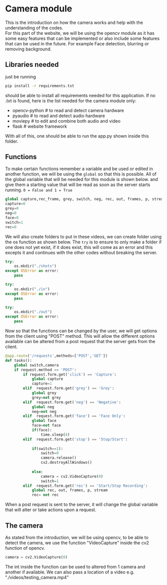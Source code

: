 # Camera module
This is the introduction on how the camera works and help with the understanding of the codes.<br/>
For this part of the website, we will be using the opencv module as it has some easy features that can be implemented or also include some features that can be used in the future. For example Face detection, blurring or removing background.
## Libraries needed
just be running
```bash
pip install -r requirements.txt
```
should be able to install all requirements needed for this application. If no .txt is found, here is the list needed for the camera module only:
- opencv-python # to read and detect camera hardware
- pyaudio # to read and detect audio hardware
- moviepy # to edit and combine both audio and video
- flask # website framework

With all of this, one should be able to run the app.py shown inside this folder.
## Functions
To make certain functions remember a variable and be used or edited in another function, we will be using the `global` so that this is possible. All of the global variable that will be needed for this module is shown below. and give them a starting value that will be read as soon as the server starts running. `0 = False and 1 = True`
```python
global capture,rec_frame, grey, switch, neg, rec, out, frames, p, stream
capture=0
grey=0
neg=0
face=0
switch=1
rec=0
```
We will also create folders to put in these videos, we can create folder using the os function as shown below. The `try` is to ensure to only make a folder if one does not yet exist, if it does exist, this will come as an error and this excepts it and continues with the other codes without breaking the server.
```python
try:
    os.mkdir("./shots")
except OSError as error:
    pass

try:
    os.mkdir("./in")
except OSError as error:
    pass

try:
    os.mkdir("./out")
except OSError as error:
    pass
```
Now so that the functions can be changed by the user, we will get options from the client using "POST" method. This will allow the different options available can be altered from a post request that the server gets from the client.
```python
@app.route('/requests',methods=['POST','GET'])
def tasks():
    global switch,camera
    if request.method == 'POST':
        if request.form.get('click') == 'Capture':
            global capture
            capture=1
        elif  request.form.get('grey') == 'Grey':
            global grey
            grey=not grey
        elif  request.form.get('neg') == 'Negative':
            global neg
            neg=not neg
        elif  request.form.get('face') == 'Face Only':
            global face
            face=not face 
            if(face):
                time.sleep(4)   
        elif  request.form.get('stop') == 'Stop/Start':
            
            if(switch==1):
                switch=0
                camera.release()
                cv2.destroyAllWindows()
                
            else:
                camera = cv2.VideoCapture(0)
                switch=1
        elif  request.form.get('rec') == 'Start/Stop Recording':
            global rec, out, frames, p, stream
            rec= not rec
```
When a post request is sent to the server, it will change the global variable that will alter or take actions upon a request.<br/>
## The camera
As stated from the introduction, we will be using opencv, to be able to detect the camera, we use the function "VideoCapture" inside the cv2 function of opencv.
```python
camera = cv2.VideoCapture(0)
```
The int inside the function can be used to altered from 1 camera and another if available. We can also pass a location of a video e.g. "./videos/testing_camera.mp4"
